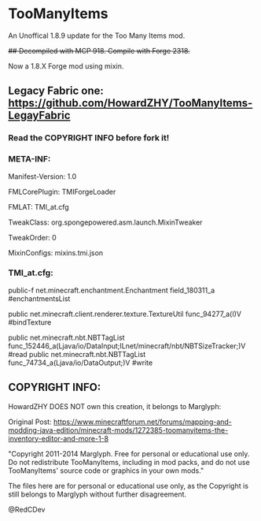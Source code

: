 # TooManyItems
An Unoffical 1.8.9 update for the Too Many Items mod.

~~## Decompiled with MCP 918. Compile with Forge 2318.~~

Now a 1.8.X Forge mod using mixin.

## Legacy Fabric one: https://github.com/HowardZHY/TooManyItems-LegayFabric

### Read the COPYRIGHT INFO before fork it!

### META-INF:

Manifest-Version: 1.0

FMLCorePlugin: TMIForgeLoader

FMLAT: TMI_at.cfg

TweakClass: org.spongepowered.asm.launch.MixinTweaker

TweakOrder: 0

MixinConfigs: mixins.tmi.json

### TMI_at.cfg:

public-f net.minecraft.enchantment.Enchantment field_180311_a #enchantmentsList

public net.minecraft.client.renderer.texture.TextureUtil func_94277_a(I)V #bindTexture

public net.minecraft.nbt.NBTTagList func_152446_a(Ljava/io/DataInput;ILnet/minecraft/nbt/NBTSizeTracker;)V #read
public net.minecraft.nbt.NBTTagList func_74734_a(Ljava/io/DataOutput;)V #write

## COPYRIGHT INFO:
HowardZHY DOES NOT own this creation, it belongs to Marglyph:

Original Post: https://www.minecraftforum.net/forums/mapping-and-modding-java-edition/minecraft-mods/1272385-toomanyitems-the-inventory-editor-and-more-1-8

"Copyright 2011-2014 Marglyph. Free for personal or educational use only. Do not redistribute TooManyItems, including in mod packs, and do not use TooManyItems\' source code or graphics in your own mods."

The files here are for personal or educational use only, as the Copyright is still belongs to Marglyph without further disagreement.

 @RedCDev
